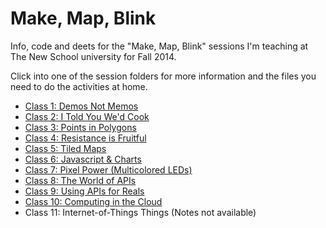 Make, Map, Blink
==============

Info, code and deets for the "Make, Map, Blink" sessions I'm teaching at The New School university for Fall 2014.

Click into one of the session folders for more information and the files you need to do the activities at home.

- [Class 1: Demos Not Memos](https://github.com/jkeefe/make-map-blink-class-01)
- [Class 2: I Told You We'd Cook](https://github.com/jkeefe/make-map-blink-class-02)
- [Class 3: Points in Polygons](https://github.com/jkeefe/make-map-blink-class-03)
- [Class 4: Resistance is Fruitful](https://github.com/jkeefe/make-map-blink-class-04)
- [Class 5: Tiled Maps](https://github.com/jkeefe/make-map-blink-class-05)
- [Class 6: Javascript & Charts](https://github.com/jkeefe/make-map-blink-class-06)
- [Class 7: Pixel Power (Multicolored LEDs)](https://github.com/jkeefe/make-map-blink-class-07)
- [Class 8: The World of APIs](https://github.com/jkeefe/make-map-blink-class-08)
- [Class 9: Using APIs for Reals](https://github.com/jkeefe/make-map-blink-class-09)
- [Class 10: Computing in the Cloud](https://github.com/jkeefe/make-map-blink-class-10)
- Class 11: Internet-of-Things Things (Notes not available)